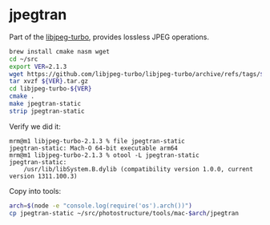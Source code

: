 # jpegtran

Part of the [libjpeg-turbo](https://www.libjpeg-turbo.org/), provides lossless JPEG operations.

```sh
brew install cmake nasm wget 
cd ~/src
export VER=2.1.3
wget https://github.com/libjpeg-turbo/libjpeg-turbo/archive/refs/tags/${VER}.tar.gz
tar xvzf ${VER}.tar.gz
cd libjpeg-turbo-${VER}
cmake .
make jpegtran-static
strip jpegtran-static
```

Verify we did it:

```
mrm@m1 libjpeg-turbo-2.1.3 % file jpegtran-static 
jpegtran-static: Mach-O 64-bit executable arm64
mrm@m1 libjpeg-turbo-2.1.3 % otool -L jpegtran-static 
jpegtran-static:
	/usr/lib/libSystem.B.dylib (compatibility version 1.0.0, current version 1311.100.3)
```

Copy into tools:

```sh
arch=$(node -e "console.log(require('os').arch())")
cp jpegtran-static ~/src/photostructure/tools/mac-$arch/jpegtran
```
